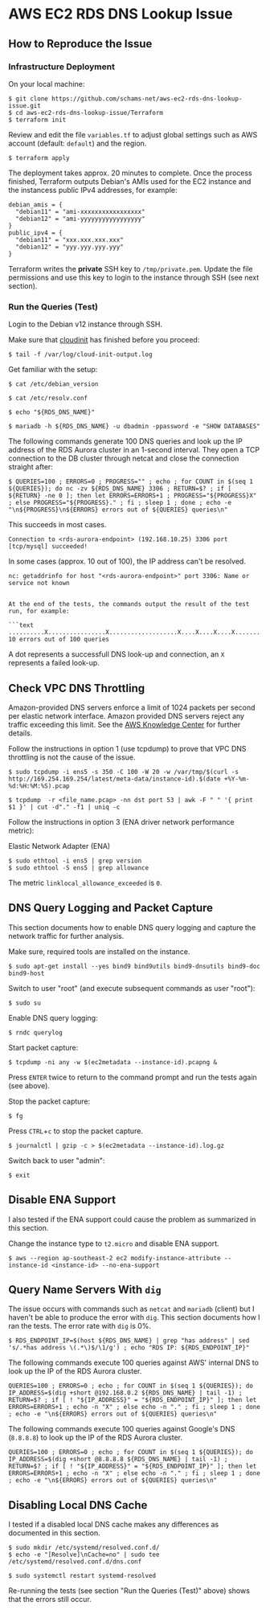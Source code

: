 # AWS EC2 RDS DNS Lookup Issue

## How to Reproduce the Issue

### Infrastructure Deployment

On your local machine:

```console
$ git clone https://github.com/schams-net/aws-ec2-rds-dns-lookup-issue.git
$ cd aws-ec2-rds-dns-lookup-issue/Terraform
$ terraform init
```

Review and edit the file `variables.tf` to adjust global settings such as AWS account (default: `default`) and the region.

```console
$ terraform apply
```

The deployment takes approx. 20 minutes to complete. Once the process finished, Terraform outputs Debian's AMIs used for the EC2 instance and the instancess public IPv4 addresses, for example:

```console
debian_amis = {
  "debian11" = "ami-xxxxxxxxxxxxxxxxx"
  "debian12" = "ami-yyyyyyyyyyyyyyyyy"
}
public_ipv4 = {
  "debian11" = "xxx.xxx.xxx.xxx"
  "debian12" = "yyy.yyy.yyy.yyy"
}
```

Terraform writes the **private** SSH key to `/tmp/private.pem`. Update the file permissions and use this key to login to the instance through SSH (see next section).

### Run the Queries (Test)

Login to the Debian v12 instance through SSH.

Make sure that [cloudinit](https://cloud-init.io/) has finished before you proceed:

```console
$ tail -f /var/log/cloud-init-output.log
```

Get familiar with the setup:

```console
$ cat /etc/debian_version
```

```console
$ cat /etc/resolv.conf
```

```console
$ echo "${RDS_DNS_NAME}"
```

```console
$ mariadb -h ${RDS_DNS_NAME} -u dbadmin -ppassword -e "SHOW DATABASES"
```

The following commands generate 100 DNS queries and look up the IP address of the RDS Aurora cluster in an 1-second interval. They open a TCP connection to the DB cluster through netcat and close the connection straight after:

```console
$ QUERIES=100 ; ERRORS=0 ; PROGRESS="" ; echo ; for COUNT in $(seq 1 ${QUERIES}); do nc -zv ${RDS_DNS_NAME} 3306 ; RETURN=$? ; if [ ${RETURN} -ne 0 ]; then let ERRORS=ERRORS+1 ; PROGRESS="${PROGRESS}X" ; else PROGRESS="${PROGRESS}." ; fi ; sleep 1 ; done ; echo -e "\n${PROGRESS}\n${ERRORS} errors out of ${QUERIES} queries\n"
```

This succeeds in most cases.

```text
Connection to <rds-aurora-endpoint> (192.168.10.25) 3306 port [tcp/mysql] succeeded!
```

In some cases (approx. 10 out of 100), the IP address can't be resolved.

```text
nc: getaddrinfo for host "<rds-aurora-endpoint>" port 3306: Name or service not known
```
```

At the end of the tests, the commands output the result of the test run, for example:

```text
..........X................X...................X....X....X....X...............XX........X....X......
10 errors out of 100 queries
```

A dot represents a successfull DNS look-up and connection, an `X` represents a failed look-up.

## Check VPC DNS Throttling

Amazon-provided DNS servers enforce a limit of 1024 packets per second per elastic network interface. Amazon provided DNS servers reject any traffic exceeding this limit. See the [AWS Knowledge Center](https://repost.aws/knowledge-center/vpc-find-cause-of-failed-dns-queries) for further details.

Follow the instructions in option 1 (use tcpdump) to prove that VPC DNS throttling is not the cause of the issue.

```console
$ sudo tcpdump -i ens5 -s 350 -C 100 -W 20 -w /var/tmp/$(curl -s http://169.254.169.254/latest/meta-data/instance-id).$(date +%Y-%m-%d:%H:%M:%S).pcap
```

```console
$ tcpdump  -r <file_name.pcap> -nn dst port 53 | awk -F " " '{ print $1 }' | cut -d"." -f1 | uniq -c
```

Follow the instructions in option 3 (ENA driver network performance metric):

Elastic Network Adapter (ENA)

```console
$ sudo ethtool -i ens5 | grep version
$ sudo ethtool -S ens5 | grep allowance
```

The metric `linklocal_allowance_exceeded` is `0`.

## DNS Query Logging and Packet Capture

This section documents how to enable DNS query logging and capture the network traffic for further analysis.

Make sure, required tools are installed on the instance.

```console
$ sudo apt-get install --yes bind9 bind9utils bind9-dnsutils bind9-doc bind9-host
```

Switch to user "root" (and execute subsequent commands as user "root"):

```console
$ sudo su
```

Enable DNS query logging:

```console
$ rndc querylog
```

Start packet capture:

```console
$ tcpdump -ni any -w $(ec2metadata --instance-id).pcapng &
```

Press `ENTER` twice to return to the command prompt and run the tests again (see above).

Stop the packet capture:

```console
$ fg
```

Press `CTRL`+`c` to stop the packet capture.

```console
$ journalctl | gzip -c > $(ec2metadata --instance-id).log.gz
```

Switch back to user "admin":

```console
$ exit
```

## Disable ENA Support

I also tested if the ENA support could cause the problem as summarized in this section.

Change the instance type to `t2.micro` and disable ENA support.

```console
$ aws --region ap-southeast-2 ec2 modify-instance-attribute --instance-id <instance-id> --no-ena-support
```

## Query Name Servers With `dig`

The issue occurs with commands such as `netcat` and `mariadb` (client) but I haven't be able to produce the error with `dig`. This section documents how I ran the tests. The error rate with `dig` is 0%.

```console
$ RDS_ENDPOINT_IP=$(host ${RDS_DNS_NAME} | grep "has address" | sed 's/.*has address \(.*\)$/\1/g') ; echo "RDS IP: ${RDS_ENDPOINT_IP}"
```

The following commands execute 100 queries against AWS' internal DNS to look up the IP of the RDS Aurora cluster.

```console
QUERIES=100 ; ERRORS=0 ; echo ; for COUNT in $(seq 1 ${QUERIES}); do IP_ADDRESS=$(dig +short @192.168.0.2 ${RDS_DNS_NAME} | tail -1) ; RETURN=$? ; if [ ! "${IP_ADDRESS}" = "${RDS_ENDPOINT_IP}" ]; then let ERRORS=ERRORS+1 ; echo -n "X" ; else echo -n "." ; fi ; sleep 1 ; done ; echo -e "\n${ERRORS} errors out of ${QUERIES} queries\n"
```

The following commands execute 100 queries against Google's DNS (`8.8.8.8`) to look up the IP of the RDS Aurora cluster.

```console
QUERIES=100 ; ERRORS=0 ; echo ; for COUNT in $(seq 1 ${QUERIES}); do IP_ADDRESS=$(dig +short @8.8.8.8 ${RDS_DNS_NAME} | tail -1) ; RETURN=$? ; if [ ! "${IP_ADDRESS}" = "${RDS_ENDPOINT_IP}" ]; then let ERRORS=ERRORS+1 ; echo -n "X" ; else echo -n "." ; fi ; sleep 1 ; done ; echo -e "\n${ERRORS} errors out of ${QUERIES} queries\n"
```

## Disabling Local DNS Cache

I tested if a disabled local DNS cache makes any differences as documented in this section.

```console
$ sudo mkdir /etc/systemd/resolved.conf.d/
$ echo -e "[Resolve]\nCache=no" | sudo tee /etc/systemd/resolved.conf.d/dns.conf
```

```console
$ sudo systemctl restart systemd-resolved
```

Re-running the tests (see section "Run the Queries (Test)" above) shows that the errors still occur.
